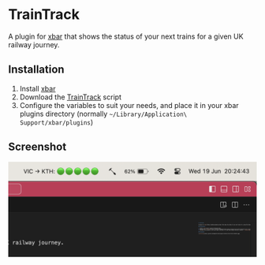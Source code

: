 # TrainTrack

A plugin for [xbar](https://github.com/matryer/xbar) that shows the status of your next trains for a given UK railway journey.

## Installation

1. Install [xbar](https://github.com/matryer/xbar)
2. Download the [TrainTrack](https://github.com/mwagstaff/xbar-plugins/raw/main/train-track/traintrack.1m.sh) script
3. Configure the variables to suit your needs, and place it in your xbar plugins directory (normally `~/Library/Application\ Support/xbar/plugins`)

## Screenshot

![TrainTrack](https://github.com/mwagstaff/xbar-plugins/raw/main/train-track/screenshot.png)